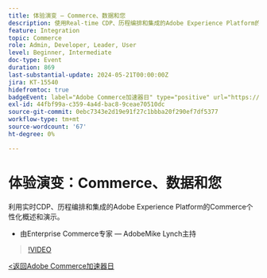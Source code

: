 ```yaml
---
title: 体验演变 — Commerce、数据和您
description: 使用Real-time CDP、历程编排和集成的Adobe Experience Platform的Commerce个性化概述。
feature: Integration
topic: Commerce
role: Admin, Developer, Leader, User
level: Beginner, Intermediate
doc-type: Event
duration: 869
last-substantial-update: 2024-05-21T00:00:00Z
jira: KT-15540
hidefromtoc: true
badgeEvent: label="Adobe Commerce加速器日" type="positive" url="https://experienceleague.adobe.com/en/docs/events/apac-commerce-recordings/2024/overview"
exl-id: 44fbf99a-c359-4a4d-bac8-9ceae70510dc
source-git-commit: 0ebc7343e2d19e91f27c1bbba20f290ef7df5377
workflow-type: tm+mt
source-wordcount: '67'
ht-degree: 0%

---
```


# 体验演变：Commerce、数据和您

利用实时CDP、历程编排和集成的Adobe Experience Platform的Commerce个性化概述和演示。

+ 由Enterprise Commerce专家 — AdobeMike Lynch主持

>[!VIDEO](https://video.tv.adobe.com/v/3429266/?learn=on)

[&lt;返回Adobe Commerce加速器日](./overview.md)
